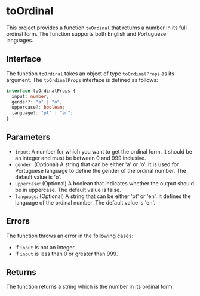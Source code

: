 # toOrdinal

This project provides a function `toOrdinal` that returns a number in its full ordinal form. The function supports both English and Portuguese languages.

## Interface

The function `toOrdinal` takes an object of type `toOrdinalProps` as its argument. The `toOrdinalProps` interface is defined as follows:

```typescript
interface toOrdinalProps {
  input: number;
  gender?: "a" | "o";
  uppercase?: boolean;
  language?: "pt" | "en";
}
```

## Parameters

- `input`: A number for which you want to get the ordinal form. It should be an integer and must be between 0 and 999 inclusive.
- `gender`: (Optional) A string that can be either 'a' or 'o'. It is used for Portuguese language to define the gender of the ordinal number. The default value is 'o'.
- `uppercase`: (Optional) A boolean that indicates whether the output should be in uppercase. The default value is false.
- `language`: (Optional) A string that can be either 'pt' or 'en'. It defines the language of the ordinal number. The default value is 'en'.

## Errors

The function throws an error in the following cases:

- If `input` is not an integer.
- If `input` is less than 0 or greater than 999.

## Returns

The function returns a string which is the number in its ordinal form.

```

```
